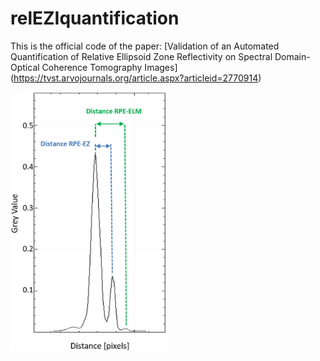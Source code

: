 # relEZIquantification
This is the official code of the paper: [Validation of an Automated Quantification of Relative Ellipsoid Zone Reflectivity on Spectral Domain-Optical Coherence Tomography Images] (https://tvst.arvojournals.org/article.aspx?articleid=2770914)

<img src="./paper/profile.jpg" width="250">

